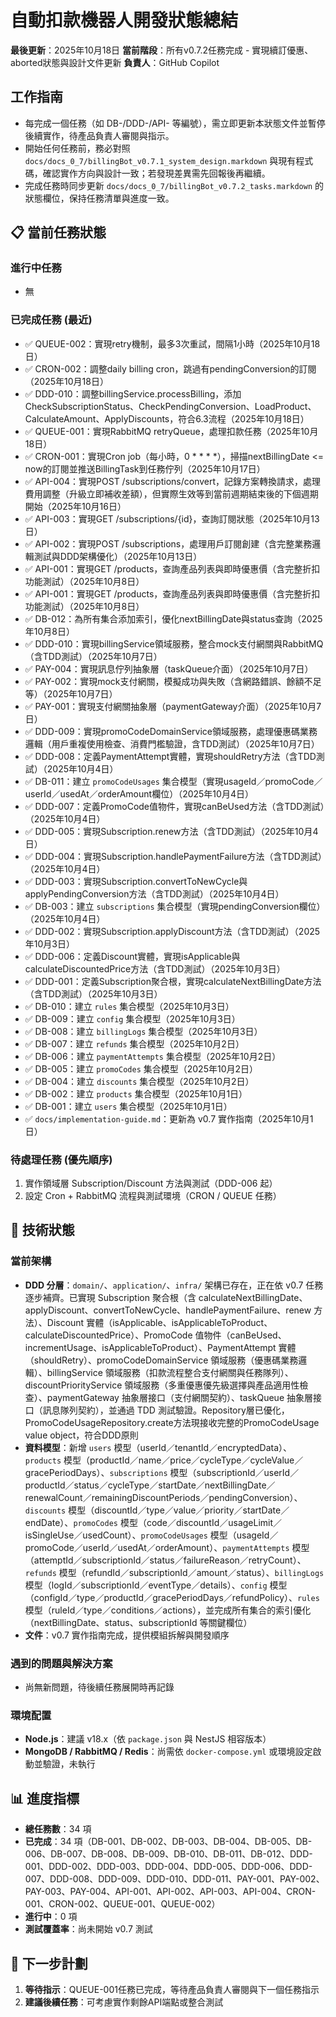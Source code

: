 # 自動扣款機器人開發狀態總結

**最後更新**：2025年10月18日
**當前階段**：所有v0.7.2任務完成 - 實現續訂優惠、aborted狀態與設計文件更新
**負責人**：GitHub Copilot

## 工作指南

- 每完成一個任務（如 DB-/DDD-/API- 等編號），需立即更新本狀態文件並暫停後續實作，待產品負責人審閱與指示。
- 開始任何任務前，務必對照 `docs/docs_0_7/billingBot_v0.7.1_system_design.markdown` 與現有程式碼，確認實作方向與設計一致；若發現差異需先回報後再繼續。
- 完成任務時同步更新 `docs/docs_0_7/billingBot_v0.7.2_tasks.markdown` 的狀態欄位，保持任務清單與進度一致。

## 📋 當前任務狀態

### 進行中任務
- 無

### 已完成任務 (最近)
- ✅ QUEUE-002：實現retry機制，最多3次重試，間隔1小時（2025年10月18日）
- ✅ CRON-002：調整daily billing cron，跳過有pendingConversion的訂閱（2025年10月18日）
- ✅ DDD-010：調整billingService.processBilling，添加CheckSubscriptionStatus、CheckPendingConversion、LoadProduct、CalculateAmount、ApplyDiscounts，符合6.3流程（2025年10月18日）
- ✅ QUEUE-001：實現RabbitMQ retryQueue，處理扣款任務（2025年10月18日）
- ✅ CRON-001：實現Cron job（每小時，0 * * * *），掃描nextBillingDate <= now的訂閱並推送BillingTask到任務佇列（2025年10月17日）
- ✅ API-004：實現POST /subscriptions/convert，記錄方案轉換請求，處理費用調整（升級立即補收差額），但實際生效等到當前週期結束後的下個週期開始（2025年10月16日）
- ✅ API-003：實現GET /subscriptions/{id}，查詢訂閱狀態（2025年10月13日）
- ✅ API-002：實現POST /subscriptions，處理用戶訂閱創建（含完整業務邏輯測試與DDD架構優化）（2025年10月13日）
- ✅ API-001：實現GET /products，查詢產品列表與即時優惠價（含完整折扣功能測試）（2025年10月8日）
- ✅ API-001：實現GET /products，查詢產品列表與即時優惠價（含完整折扣功能測試）（2025年10月8日）
- ✅ DB-012：為所有集合添加索引，優化nextBillingDate與status查詢（2025年10月8日）
- ✅ DDD-010：實現billingService領域服務，整合mock支付網關與RabbitMQ（含TDD測試）（2025年10月7日）
- ✅ PAY-004：實現訊息佇列抽象層（taskQueue介面）（2025年10月7日）
- ✅ PAY-002：實現mock支付網關，模擬成功與失敗（含網路錯誤、餘額不足等）（2025年10月7日）
- ✅ PAY-001：實現支付網關抽象層（paymentGateway介面）（2025年10月7日）
- ✅ DDD-009：實現promoCodeDomainService領域服務，處理優惠碼業務邏輯（用戶重複使用檢查、消費門檻驗證，含TDD測試）（2025年10月7日）
- ✅ DDD-008：定義PaymentAttempt實體，實現shouldRetry方法（含TDD測試）（2025年10月4日）
- ✅ DB-011：建立 `promoCodeUsages` 集合模型（實現usageId／promoCode／userId／usedAt／orderAmount欄位）（2025年10月4日）
- ✅ DDD-007：定義PromoCode值物件，實現canBeUsed方法（含TDD測試）（2025年10月4日）
- ✅ DDD-005：實現Subscription.renew方法（含TDD測試）（2025年10月4日）
- ✅ DDD-004：實現Subscription.handlePaymentFailure方法（含TDD測試）（2025年10月4日）
- ✅ DDD-003：實現Subscription.convertToNewCycle與applyPendingConversion方法（含TDD測試）（2025年10月4日）
- ✅ DB-003：建立 `subscriptions` 集合模型（實現pendingConversion欄位）（2025年10月4日）
- ✅ DDD-002：實現Subscription.applyDiscount方法（含TDD測試）（2025年10月3日）
- ✅ DDD-006：定義Discount實體，實現isApplicable與calculateDiscountedPrice方法（含TDD測試）（2025年10月3日）
- ✅ DDD-001：定義Subscription聚合根，實現calculateNextBillingDate方法（含TDD測試）（2025年10月3日）
- ✅ DB-010：建立 `rules` 集合模型（2025年10月3日）
- ✅ DB-009：建立 `config` 集合模型（2025年10月3日）
- ✅ DB-008：建立 `billingLogs` 集合模型（2025年10月3日）
- ✅ DB-007：建立 `refunds` 集合模型（2025年10月2日）
- ✅ DB-006：建立 `paymentAttempts` 集合模型（2025年10月2日）
- ✅ DB-005：建立 `promoCodes` 集合模型（2025年10月2日）
- ✅ DB-004：建立 `discounts` 集合模型（2025年10月2日）
- ✅ DB-002：建立 `products` 集合模型（2025年10月1日）
- ✅ DB-001：建立 `users` 集合模型（2025年10月1日）
- ✅ `docs/implementation-guide.md`：更新為 v0.7 實作指南（2025年10月1日）


### 待處理任務 (優先順序)
1. 實作領域層 Subscription/Discount 方法與測試（DDD-006 起）
2. 設定 Cron + RabbitMQ 流程與測試環境（CRON / QUEUE 任務）

## 🔧 技術狀態

### 當前架構
- **DDD 分層**：`domain/`、`application/`、`infra/` 架構已存在，正在依 v0.7 任務逐步補齊。已實現 Subscription 聚合根（含 calculateNextBillingDate、applyDiscount、convertToNewCycle、handlePaymentFailure、renew 方法）、Discount 實體（isApplicable、isApplicableToProduct、calculateDiscountedPrice）、PromoCode 值物件（canBeUsed、incrementUsage、isApplicableToProduct）、PaymentAttempt 實體（shouldRetry）、promoCodeDomainService 領域服務（優惠碼業務邏輯）、billingService 領域服務（扣款流程整合支付網關與任務隊列）、discountPriorityService 領域服務（多重優惠優先級選擇與產品適用性檢查）、paymentGateway 抽象層接口（支付網關契約）、taskQueue 抽象層接口（訊息隊列契約），並通過 TDD 測試驗證。Repository層已優化，PromoCodeUsageRepository.create方法現接收完整的PromoCodeUsage value object，符合DDD原則
- **資料模型**：新增 `users` 模型（userId／tenantId／encryptedData）、`products` 模型（productId／name／price／cycleType／cycleValue／gracePeriodDays）、`subscriptions` 模型（subscriptionId／userId／productId／status／cycleType／startDate／nextBillingDate／renewalCount／remainingDiscountPeriods／pendingConversion）、`discounts` 模型（discountId／type／value／priority／startDate／endDate）、`promoCodes` 模型（code／discountId／usageLimit／isSingleUse／usedCount）、`promoCodeUsages` 模型（usageId／promoCode／userId／usedAt／orderAmount）、`paymentAttempts` 模型（attemptId／subscriptionId／status／failureReason／retryCount）、`refunds` 模型（refundId／subscriptionId／amount／status）、`billingLogs` 模型（logId／subscriptionId／eventType／details）、`config` 模型（configId／type／productId／gracePeriodDays／refundPolicy）、`rules` 模型（ruleId／type／conditions／actions），並完成所有集合的索引優化（nextBillingDate、status、subscriptionId 等關鍵欄位）
- **文件**：v0.7 實作指南完成，提供模組拆解與開發順序

### 遇到的問題與解決方案
- 尚無新問題，待後續任務展開時再記錄

### 環境配置
- **Node.js**：建議 v18.x（依 `package.json` 與 NestJS 相容版本）
- **MongoDB / RabbitMQ / Redis**：尚需依 `docker-compose.yml` 或環境設定啟動並驗證，未執行

## 📊 進度指標
- **總任務數**：34 項
- **已完成**：34 項（DB-001、DB-002、DB-003、DB-004、DB-005、DB-006、DB-007、DB-008、DB-009、DB-010、DB-011、DB-012、DDD-001、DDD-002、DDD-003、DDD-004、DDD-005、DDD-006、DDD-007、DDD-008、DDD-009、DDD-010、DDD-011、PAY-001、PAY-002、PAY-003、PAY-004、API-001、API-002、API-003、API-004、CRON-001、CRON-002、QUEUE-001、QUEUE-002）
- **進行中**：0 項
- **測試覆蓋率**：尚未開始 v0.7 測試

## 🎯 下一步計劃
1. **等待指示**：QUEUE-001任務已完成，等待產品負責人審閱與下一個任務指示
2. **建議後續任務**：可考慮實作剩餘API端點或整合測試
